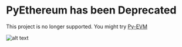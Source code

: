 # PyEthereum has been Deprecated

This project is no longer supported.  You might try [Py-EVM](https://github.com/ethereum/py-evm)

![alt text](./this-is-not-the-evm-you-are-looking-for.jpg "This is not the EVM you are looking for")

